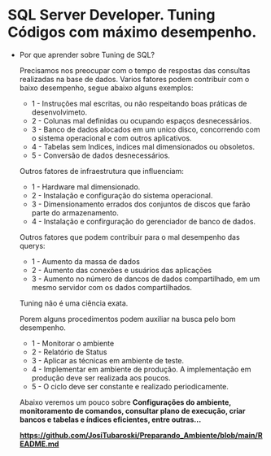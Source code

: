 # SQL Server Developer. Tuning Códigos com máximo desempenho.

- Por que aprender sobre Tuning de SQL?

  Precisamos nos preocupar com o tempo de respostas das consultas realizadas na base de dados.
  Varios fatores podem contribuir com o baixo desempenho, segue abaixo alguns exemplos:

  - 1 - Instruções mal escritas, ou não respeitando boas práticas de desenvolvimeto.
  - 2 - Colunas mal definidas ou ocupando espaços desnecessários.
  - 3 - Banco de dados alocados em um unico disco, concorrendo com o sistema operacional e com outros aplicativos.
  - 4 - Tabelas sem Indices, indices mal dimensionados ou obsoletos.
  - 5 - Conversão de dados desnecessários.

  Outros fatores de infraestrutura que influenciam:

  - 1 - Hardware mal dimensionado.
  - 2 - Instalação e configuração do sistema operacional.
  - 3 - Dimensionamento errados dos conjuntos de discos que farão parte do armazenamento.
  - 4 - Instalação e confirguração do gerenciador de banco de dados.
 
   Outros fatores que podem contribuir para o mal desempenho das querys:

   - 1 - Aumento da massa de dados
   - 2 - Aumento das conexões e usuários das aplicações
   - 3 - Aumento no número de dancos de dados compartilhado, em um mesmo servidor com os dados compartilhados.

  Tuning não é uma ciência exata.

  Porem alguns procedimentos podem auxiliar na busca pelo bom desempenho.

   - 1 - Monitorar o ambiente
   - 2 - Relatório de Status
   - 3 - Aplicar as técnicas em ambiente de teste.
   - 4 - Implementar em ambiente de produção. A implementação em produção deve ser realizada aos poucos.
   - 5 - O ciclo deve ser constante e realizado periodicamente.
 
  Abaixo veremos um pouco sobre <b>Configurações do ambiente, monitoramento de comandos, consultar plano de execução, criar bancos e tabelas e índices eficientes, entre outras...

  https://github.com/JosiTubaroski/Preparando_Ambiente/blob/main/README.md



  
